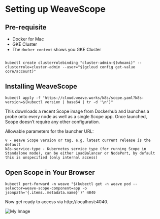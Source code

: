 # Setting up WeaveScope


## Pre-requisite

- Docker for Mac
- GKE Cluster 
- The ```docker context``` shows you GKE Cluster

```

kubectl create clusterrolebinding "cluster-admin-$(whoami)" --clusterrole=cluster-admin --user="$(gcloud config get-value core/account)"
```

## Installing WeaveScope

```
kubectl apply -f "https://cloud.weave.works/k8s/scope.yaml?k8s-version=$(kubectl version | base64 | tr -d '\n')"
```

This downloads a recent Scope image from Dockerhub and launches a probe onto every node as well as a single Scope app. Once launched, Scope doesn’t require any other configuration.

Allowable parameters for the launcher URL:

```
v - Weave Scope version or tag, e.g. latest current release is the default
k8s-service-type - Kubernetes service type (for running Scope in Standalone mode), can be either LoadBalancer or NodePort, by default this is unspecified (only internal access)
```

## Open Scope in Your Browser

```
kubectl port-forward -n weave "$(kubectl get -n weave pod --selector=weave-scope-component=app -o jsonpath='{.items..metadata.name}')" 4040
```

Now get ready to access via  http://localhost:4040.

![My Image](https://github.com/collabnix/dockerlabs/blob/master/kubernetes/workshop/weave.jpg)

